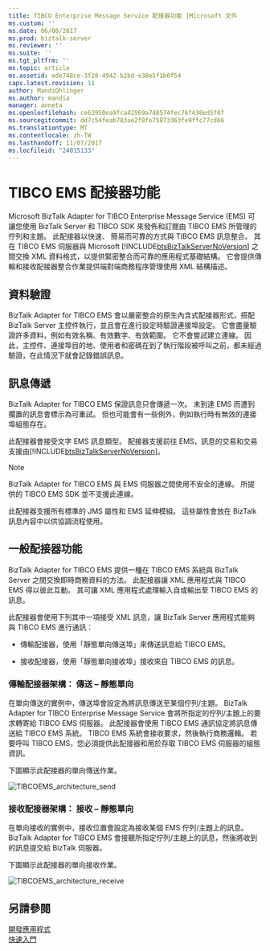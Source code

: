```yaml
---
title: TIBCO Enterprise Message Service 配接器功能 |Microsoft 文件
ms.custom: ''
ms.date: 06/08/2017
ms.prod: biztalk-server
ms.reviewer: ''
ms.suite: ''
ms.tgt_pltfrm: ''
ms.topic: article
ms.assetid: ede748ce-3f28-4942-b2bd-e38e5f1b0f54
caps.latest.revision: 11
author: MandiOhlinger
ms.author: mandia
manager: anneta
ms.openlocfilehash: ce63950ea9fca42969a7d8574fec76f438ed5f8f
ms.sourcegitcommit: dd7c54feab783ae2f8fe75873363fe9ffc77cd66
ms.translationtype: MT
ms.contentlocale: zh-TW
ms.lasthandoff: 11/07/2017
ms.locfileid: "24015133"
---
```

# <a name="tibco-ems-adapter-features"></a>TIBCO EMS 配接器功能
Microsoft BizTalk Adapter for TIBCO Enterprise Message Service (EMS) 可讓您使用 BizTalk Server 和 TIBCO SDK 來發佈和訂閱由 TIBCO EMS 所管理的佇列和主題。 此配接器以快速、 簡易而可靠的方式與 TIBCO EMS 訊息整合。 其在 TIBCO EMS 伺服器與 Microsoft [!INCLUDE[btsBizTalkServerNoVersion](../includes/btsbiztalkservernoversion-md.md)] 之間交換 XML 資料格式，以提供緊密整合而可靠的應用程式基礎結構。 它會提供傳輸和接收配接器整合作業提供端對端商務程序管理使用 XML 結構描述。  
  
## <a name="data-validation"></a>資料驗證  
 BizTalk Adapter for TIBCO EMS 會以嚴密整合的原生內含式配接器形式，搭配 BizTalk Server 主控件執行，並且會在進行設定時驗證連接埠設定。 它會盡量驗證許多資料，例如有效名稱、有效數字、有效範圍。 它不會嘗試建立連線。 因此，主控件、連接埠目的地、使用者和密碼在到了執行階段被呼叫之前，都未經過驗證，在此情況下就會記錄錯誤訊息。  
  
## <a name="message-delivery"></a>訊息傳遞  
 BizTalk Adapter for TIBCO EMS 保證訊息只會傳遞一次。 未到達 EMS 而遭到擱置的訊息會標示為可重試。 但也可能會有一些例外，例如執行時有無效的連接埠組態存在。  
  
 此配接器會接受文字 EMS 訊息類型。  配接器支援前往 EMS，訊息的交易和交易支援由[!INCLUDE[btsBizTalkServerNoVersion](../includes/btsbiztalkservernoversion-md.md)]。  
  
> [!NOTE]
>  BizTalk Adapter for TIBCO EMS 與 EMS 伺服器之間使用不安全的連線。 所提供的 TIBCO EMS SDK 並不支援此連線。  
  
 此配接器支援所有標準的 JMS 屬性和 EMS 延伸模組。 這些屬性會放在 BizTalk 訊息內容中以供協調流程使用。  
  
## <a name="general-adapter-features"></a>一般配接器功能  
 BizTalk Adapter for TIBCO EMS 提供一種在 TIBCO EMS 系統與 BizTalk Server 之間交換即時商務資料的方法。 此配接器讓 XML 應用程式與 TIBCO EMS 得以彼此互動。 其可讓 XML 應用程式處理輸入自或輸出至 TIBCO EMS 的訊息。  
  
 此配接器會使用下列其中一項接受 XML 訊息，讓 BizTalk Server 應用程式能夠與 TIBCO EMS 進行通訊：  
  
-   傳輸配接器，使用「靜態單向傳送埠」來傳送訊息給 TIBCO EMS。  
  
-   接收配接器，使用「靜態單向接收埠」接收來自 TIBCO EMS 的訊息。  
  
### <a name="transmit-adapter-architecture-send--static-one-way"></a>傳輸配接器架構： 傳送 – 靜態單向  
 在單向傳送的實例中，傳送埠會設定為將訊息傳送至某個佇列/主題。 BizTalk Adapter for TIBCO Enterprise Message Service 會將所指定的佇列/主題上的要求轉寄給 TIBCO EMS 伺服器。 此配接器會使用 TIBCO EMS 通訊協定將訊息傳送給 TIBCO EMS 系統。 TIBCO EMS 系統會接收要求，然後執行商務邏輯。 若要呼叫 TIBCO EMS，您必須提供此配接器和用於存取 TIBCO EMS 伺服器的組態資訊。  
  
 下圖顯示此配接器的單向傳送作業。  
  
 ![](../core/media/tibcoems-architecture-send.gif "TIBCOEMS_architecture_send")  
  
### <a name="receive-adapter-architecture-receive--static-one-way"></a>接收配接器架構： 接收 – 靜態單向  
 在單向接收的實例中，接收位置會設定為接收某個 EMS 佇列/主題上的訊息。 BizTalk Adapter for TIBCO EMS 會接聽所指定佇列/主題上的訊息，然後將收到的訊息提交給 BizTalk 伺服器。  
  
 下圖顯示此配接器的單向接收作業。  
  
 ![](../core/media/tibcoems-architecture-receive.gif "TIBCOEMS_architecture_receive")  
  
## <a name="see-also"></a>另請參閱  
 [開發應用程式](../core/developing-applications5.md)   
 [快速入門](../core/getting-started-with-biztalk-adapter-for-tibco-enterprise-message-service.md)